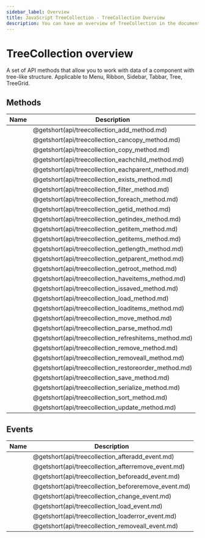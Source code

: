 ```yaml
---
sidebar_label: Overview
title: JavaScript TreeCollection - TreeCollection Overview 
description: You can have an overview of TreeCollection in the documentation of the DHTMLX JavaScript UI library. Browse developer guides and API reference, try out code examples and live demos, and download a free 30-day evaluation version of DHTMLX Suite 7.
---
```


# TreeCollection overview

A set of API methods that allow you to work with data of a component with tree-like structure. Applicable to Menu, Ribbon, Sidebar, Tabbar, Tree, TreeGrid.

## Methods

| Name                                          | Description                                          |
| --------------------------------------------- | ---------------------------------------------------- |
| [](api/treecollection_add_method.md)          | @getshort(api/treecollection_add_method.md)          |
| [](api/treecollection_cancopy_method.md)      | @getshort(api/treecollection_cancopy_method.md)      |
| [](api/treecollection_copy_method.md)         | @getshort(api/treecollection_copy_method.md)         |
| [](api/treecollection_eachchild_method.md)    | @getshort(api/treecollection_eachchild_method.md)    |
| [](api/treecollection_eachparent_method.md)   | @getshort(api/treecollection_eachparent_method.md)   |
| [](api/treecollection_exists_method.md)       | @getshort(api/treecollection_exists_method.md)       |
| [](api/treecollection_filter_method.md)       | @getshort(api/treecollection_filter_method.md)       |
| [](api/treecollection_foreach_method.md)      | @getshort(api/treecollection_foreach_method.md)      |
| [](api/treecollection_getid_method.md)        | @getshort(api/treecollection_getid_method.md)        |
| [](api/treecollection_getindex_method.md)     | @getshort(api/treecollection_getindex_method.md)     |
| [](api/treecollection_getitem_method.md)      | @getshort(api/treecollection_getitem_method.md)      |
| [](api/treecollection_getitems_method.md)     | @getshort(api/treecollection_getitems_method.md)     |
| [](api/treecollection_getlength_method.md)    | @getshort(api/treecollection_getlength_method.md)    |
| [](api/treecollection_getparent_method.md)    | @getshort(api/treecollection_getparent_method.md)    |
| [](api/treecollection_getroot_method.md)      | @getshort(api/treecollection_getroot_method.md)      |
| [](api/treecollection_haveitems_method.md)    | @getshort(api/treecollection_haveitems_method.md)    |
| [](api/treecollection_issaved_method.md)      | @getshort(api/treecollection_issaved_method.md)      |
| [](api/treecollection_load_method.md)         | @getshort(api/treecollection_load_method.md)         |
| [](api/treecollection_loaditems_method.md)    | @getshort(api/treecollection_loaditems_method.md)    |
| [](api/treecollection_move_method.md)         | @getshort(api/treecollection_move_method.md)         |
| [](api/treecollection_parse_method.md)        | @getshort(api/treecollection_parse_method.md)        |
| [](api/treecollection_refreshitems_method.md) | @getshort(api/treecollection_refreshitems_method.md) |
| [](api/treecollection_remove_method.md)       | @getshort(api/treecollection_remove_method.md)       |
| [](api/treecollection_removeall_method.md)    | @getshort(api/treecollection_removeall_method.md)    |
| [](api/treecollection_restoreorder_method.md) | @getshort(api/treecollection_restoreorder_method.md) |
| [](api/treecollection_save_method.md)         | @getshort(api/treecollection_save_method.md)         |
| [](api/treecollection_serialize_method.md)    | @getshort(api/treecollection_serialize_method.md)    |
| [](api/treecollection_sort_method.md)         | @getshort(api/treecollection_sort_method.md)         |
| [](api/treecollection_update_method.md)       | @getshort(api/treecollection_update_method.md)       |

## Events

| Name                                         | Description                                         |
| -------------------------------------------- | --------------------------------------------------- |
| [](api/treecollection_afteradd_event.md)     | @getshort(api/treecollection_afteradd_event.md)     |
| [](api/treecollection_afterremove_event.md)  | @getshort(api/treecollection_afterremove_event.md)  |
| [](api/treecollection_beforeadd_event.md)    | @getshort(api/treecollection_beforeadd_event.md)    |
| [](api/treecollection_beforeremove_event.md) | @getshort(api/treecollection_beforeremove_event.md) |
| [](api/treecollection_change_event.md)       | @getshort(api/treecollection_change_event.md)       |
| [](api/treecollection_load_event.md)         | @getshort(api/treecollection_load_event.md)         |
| [](api/treecollection_loaderror_event.md)    | @getshort(api/treecollection_loaderror_event.md)    |
| [](api/treecollection_removeall_event.md)    | @getshort(api/treecollection_removeall_event.md)    |
